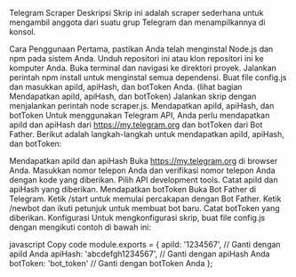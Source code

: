 Telegram Scraper
Deskripsi
Skrip ini adalah scraper sederhana untuk mengambil anggota dari suatu grup Telegram dan menampilkannya di konsol.

Cara Penggunaan
Pertama, pastikan Anda telah menginstal Node.js dan npm pada sistem Anda.
Unduh repositori ini atau klon repositori ini ke komputer Anda.
Buka terminal dan navigasi ke direktori proyek.
Jalankan perintah npm install untuk menginstal semua dependensi.
Buat file config.js dan masukkan apiId, apiHash, dan botToken Anda. (lihat bagian Mendapatkan apiId, apiHash, dan botToken)
Jalankan skrip dengan menjalankan perintah node scraper.js.
Mendapatkan apiId, apiHash, dan botToken
Untuk menggunakan Telegram API, Anda perlu mendapatkan apiId dan apiHash dari https://my.telegram.org dan botToken dari Bot Father. Berikut adalah langkah-langkah untuk mendapatkan apiId, apiHash, dan botToken:

Mendapatkan apiId dan apiHash
Buka https://my.telegram.org di browser Anda.
Masukkan nomor telepon Anda dan verifikasi nomor telepon Anda dengan kode yang diberikan.
Pilih API development tools.
Catat apiId dan apiHash yang diberikan.
Mendapatkan botToken
Buka Bot Father di Telegram.
Ketik /start untuk memulai percakapan dengan Bot Father.
Ketik /newbot dan ikuti petunjuk untuk membuat bot baru.
Catat botToken yang diberikan.
Konfigurasi
Untuk mengkonfigurasi skrip, buat file config.js dengan mengikuti contoh di bawah ini:

javascript
Copy code
module.exports = {
  apiId: '1234567',             // Ganti dengan apiId Anda
  apiHash: 'abcdefgh1234567',   // Ganti dengan apiHash Anda
  botToken: 'bot_token'         // Ganti dengan botToken Anda
};